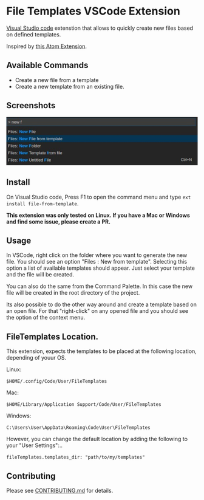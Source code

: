 # File Templates VSCode Extension

[Visual Studio code](https://code.visualstudio.com) extenstion that allows to quickly create new files based on defined templates. 

Inspired by [this Atom Extension](https://atom.io/packages/file-templates).

## Available Commands

* Create a new file from a template
* Create a new template from an existing file.

## Screenshots

![preview](images/preview01.jpg)

## Install

On Visual Studio code, Press F1 to open the command menu and type ```ext install file-from-template```.

**This extension was only tested on Linux. If you have a Mac or Windows and find some issue, please create a PR.**

## Usage

In VSCode, right click on the folder where you want to generate the new file. You should see an option "Files : New from template". 
Selecting this option a list of available templates should appear. Just select your template and the file will be created.

You can also do the same from the Command Palette. In this case the new file will be created in the root directory of the project.

Its also possible to do the other way around and create a template based on an open file. For that "right-click" on any opened file and you should see the option
of the context menu.


## FileTemplates Location.

This extension, expects the templates to be placed at the following location,
depending of youur OS.

Linux:

```
$HOME/.config/Code/User/FileTemplates
```

Mac:

```
$HOME/Library/Application Support/Code/User/FileTemplates
```

Windows:

```
C:\Users\User\AppData\Roaming\Code\User\FileTemplates
```

However, you can change the default location by adding the following to your "User Settings":..

```
fileTemplates.templates_dir: "path/to/my/templates"
```

## Contributing

Please see [CONTRIBUTING.md](CONTRIBUTING.md) for details.


